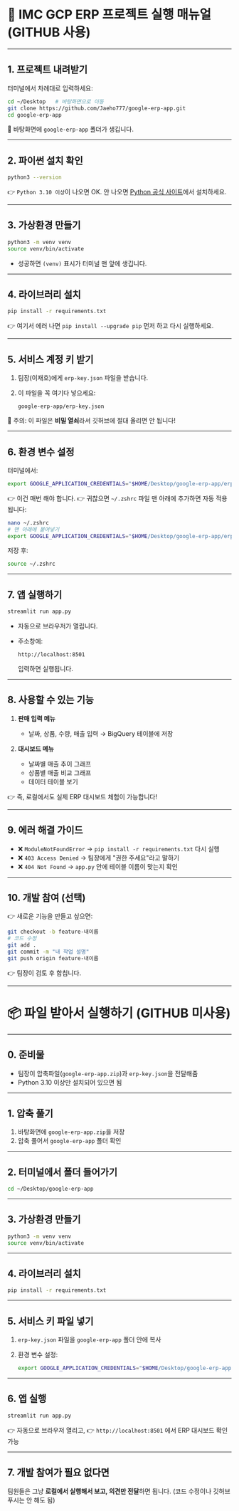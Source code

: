 # 🌿 IMC GCP ERP 프로젝트 실행 매뉴얼 (GITHUB 사용)

---

## 1. 프로젝트 내려받기

터미널에서 차례대로 입력하세요:

```bash
cd ~/Desktop   # 바탕화면으로 이동
git clone https://github.com/Jaeho777/google-erp-app.git
cd google-erp-app
```

📂 바탕화면에 `google-erp-app` 폴더가 생깁니다.

---

## 2. 파이썬 설치 확인

```bash
python3 --version
```

👉 `Python 3.10 이상`이 나오면 OK.
안 나오면 [Python 공식 사이트](https://www.python.org/downloads/)에서 설치하세요.

---

## 3. 가상환경 만들기

```bash
python3 -m venv venv
source venv/bin/activate
```

* 성공하면 `(venv)` 표시가 터미널 맨 앞에 생깁니다.

---

## 4. 라이브러리 설치

```bash
pip install -r requirements.txt
```

👉 여기서 에러 나면 `pip install --upgrade pip` 먼저 하고 다시 실행하세요.

---

## 5. 서비스 계정 키 받기

1. 팀장(이재호)에게 `erp-key.json` 파일을 받습니다.
2. 이 파일을 꼭 여기다 넣으세요:

   ```
   google-erp-app/erp-key.json
   ```

📌 주의: 이 파일은 **비밀 열쇠**라서 깃허브에 절대 올리면 안 됩니다!

---

## 6. 환경 변수 설정

터미널에서:

```bash
export GOOGLE_APPLICATION_CREDENTIALS="$HOME/Desktop/google-erp-app/erp-key.json"
```

👉 이건 매번 해야 합니다.
👉 귀찮으면 `~/.zshrc` 파일 맨 아래에 추가하면 자동 적용됩니다:

```bash
nano ~/.zshrc
# 맨 아래에 붙여넣기
export GOOGLE_APPLICATION_CREDENTIALS="$HOME/Desktop/google-erp-app/erp-key.json"
```

저장 후:

```bash
source ~/.zshrc
```

---

## 7. 앱 실행하기

```bash
streamlit run app.py
```

* 자동으로 브라우저가 열립니다.
* 주소창에:

  ```
  http://localhost:8501
  ```

  입력하면 실행됩니다.

---

## 8. 사용할 수 있는 기능

1. **판매 입력 메뉴**

   * 날짜, 상품, 수량, 매출 입력 → BigQuery 테이블에 저장
2. **대시보드 메뉴**

   * 날짜별 매출 추이 그래프
   * 상품별 매출 비교 그래프
   * 데이터 테이블 보기

👉 즉, 로컬에서도 실제 ERP 대시보드 체험이 가능합니다!

---

## 9. 에러 해결 가이드

* ❌ `ModuleNotFoundError` → `pip install -r requirements.txt` 다시 실행
* ❌ `403 Access Denied` → 팀장에게 "권한 주세요"라고 말하기
* ❌ `404 Not Found` → `app.py` 안에 테이블 이름이 맞는지 확인

---

## 10. 개발 참여 (선택)

👉 새로운 기능을 만들고 싶으면:

```bash
git checkout -b feature-내이름
# 코드 수정
git add .
git commit -m "내 작업 설명"
git push origin feature-내이름
```

👉 팀장이 검토 후 합칩니다.


---

# 📦 파일 받아서 실행하기 (GITHUB 미사용)

---

## 0. 준비물

* 팀장이 압축파일(`google-erp-app.zip`)과 `erp-key.json`을 전달해줌
* Python 3.10 이상만 설치되어 있으면 됨

---

## 1. 압축 풀기

1. 바탕화면에 `google-erp-app.zip`을 저장
2. 압축 풀어서 `google-erp-app` 폴더 확인

---

## 2. 터미널에서 폴더 들어가기

```bash
cd ~/Desktop/google-erp-app
```

---

## 3. 가상환경 만들기

```bash
python3 -m venv venv
source venv/bin/activate
```

---

## 4. 라이브러리 설치

```bash
pip install -r requirements.txt
```

---

## 5. 서비스 키 파일 넣기

1. `erp-key.json` 파일을 `google-erp-app` 폴더 안에 복사
2. 환경 변수 설정:

   ```bash
   export GOOGLE_APPLICATION_CREDENTIALS="$HOME/Desktop/google-erp-app/erp-key.json"
   ```

---

## 6. 앱 실행

```bash
streamlit run app.py
```

👉 자동으로 브라우저 열리고,
👉 `http://localhost:8501` 에서 ERP 대시보드 확인 가능

---

## 7. 개발 참여가 필요 없다면

팀원들은 그냥 **로컬에서 실행해서 보고, 의견만 전달**하면 됩니다.
(코드 수정이나 깃허브 푸시는 안 해도 됨)
